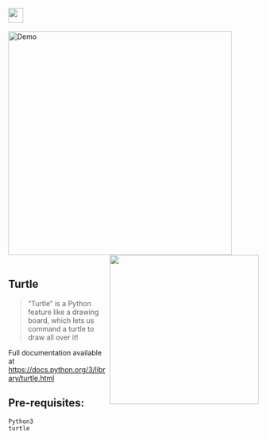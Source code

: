 <a href="https://github.com/Kushal997-das/Projects/tree/main/Python/Basic%20Projects/Shivji%20Sketch%20Using%20Turtle"><img height="30" src="https://img.shields.io/badge/Shivji Sketch Using Turtle-red.svg?&style=for-the-badge&logo=TheSparksFoundation&logoColor=blue" /> </a> <br> <br>
<img align='center' alt='Demo' width='450px' src="https://github.com/Kushal997-das/Projects/blob/main/Python/Basic%20Projects/Shivji%20Sketch%20Using%20Turtle/shiv.gif"/>  
<img align='right' width='300px' src='https://github.com/Kushal997-das/Projects/blob/main/Python/Basic%20Projects/Shivji%20Sketch%20Using%20Turtle/shiv%20(2).JPG'/><br>

Turtle
-------
> “Turtle” is a Python feature like a drawing board, which lets us command a turtle to draw all over it! 

Full documentation available at https://docs.python.org/3/library/turtle.html

Pre-requisites:
----------------
    Python3
    turtle
